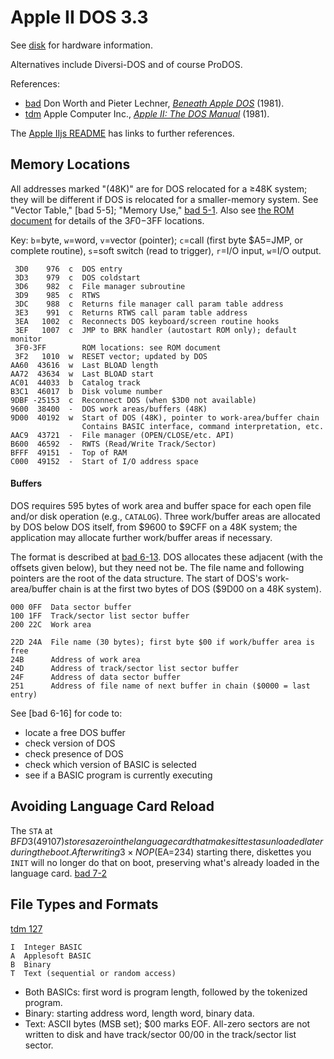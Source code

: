 Apple II DOS 3.3
================

See [disk](disk.md) for hardware information.

Alternatives include Diversi-DOS and of course ProDOS.

References:
- [bad] Don Worth and Pieter Lechner, [_Beneath Apple DOS_][bad] (1981).
- [tdm] Apple Computer Inc., [_Apple II: The DOS Manual_][tdm] (1981).

The [Apple IIjs README][a2js] has links to further references.


Memory Locations
----------------

All addresses marked "(48K)" are for DOS relocated for a ≥48K system;
they will be different if DOS is relocated for a smaller-memory
system. See "Vector Table," [bad 5-5]; "Memory Use," [bad 5-1]. Also
see [the ROM document](rom.md) for details of the $3F0-$3FF locations.

Key: `b`=byte, `w`=word, `v`=vector (pointer); `c`=call (first byte
$A5=JMP, or complete routine), `s`=soft switch (read to trigger),
`r`=I/O input, `w`=I/O output.

     3D0    976  c  DOS entry
     3D3    979  c  DOS coldstart
     3D6    982  c  File manager subroutine
     3D9    985  c  RTWS
     3DC    988  c  Returns file manager call param table address
     3E3    991  c  Returns RTWS call param table address
     3EA   1002  c  Reconnects DOS keyboard/screen routine hooks
     3EF   1007  c  JMP to BRK handler (autostart ROM only); default monitor
     3F0-3FF        ROM locations: see ROM document
     3F2   1010  w  RESET vector; updated by DOS
    AA60  43616  w  Last BLOAD length
    AA72  43634  w  Last BLOAD start
    AC01  44033  b  Catalog track
    B3C1  46017  b  Disk volume number
    9DBF -25153  c  Reconnect DOS (when $3D0 not available)
    9600  38400  -  DOS work areas/buffers (48K)
    9D00  40192  w  Start of DOS (48K), pointer to work-area/buffer chain
                    Contains BASIC interface, command interpretation, etc.
    AAC9  43721  -  File manager (OPEN/CLOSE/etc. API)
    B600  46592  -  RWTS (Read/Write Track/Sector)
    BFFF  49151  -  Top of RAM
    C000  49152  -  Start of I/O address space

#### Buffers

DOS requires 595 bytes of work area and buffer space for each open
file and/or disk operation (e.g., `CATALOG`). Three work/buffer areas
are allocated by DOS below DOS itself, from $9600 to $9CFF on a 48K
system; the application may allocate further work/buffer areas if necessary.

The format is described at [bad 6-13]. DOS allocates these adjacent
(with the offsets given below), but they need not be. The file name
and following pointers are the root of the data structure. The start
of DOS's work-area/buffer chain is at the first two bytes of DOS
($9D00 on a 48K system).

    000 0FF  Data sector buffer
    100 1FF  Track/sector list sector buffer
    200 22C  Work area

    22D 24A  File name (30 bytes); first byte $00 if work/buffer area is free
    24B      Address of work area
    24D      Address of track/sector list sector buffer
    24F      Address of data sector buffer
    251      Address of file name of next buffer in chain ($0000 = last entry)

See [bad 6-16] for code to:
- locate a free DOS buffer
- check version of DOS
- check presence of DOS
- check which version of BASIC is selected
- see if a BASIC program is currently executing


Avoiding Language Card Reload
-----------------------------

The `STA` at $BFD3 (49107) stores a zero in the language card that
makes it test as unloaded later during the boot. After writing 3×NOP
($EA=234) starting there, diskettes you `INIT` will no longer do that
on boot, preserving what's already loaded in the language card. [bad 7-2]


File Types and Formats
----------------------

[tdm 127]

    I  Integer BASIC
    A  Applesoft BASIC
    B  Binary
    T  Text (sequential or random access)

- Both BASICs: first word is program length, followed by the tokenized program.
- Binary: starting address word, length word, binary data.
- Text: ASCII bytes (MSB set); $00 marks EOF. All-zero sectors are not
  written to disk and have track/sector 00/00 in the track/sector list
  sector.



<!-------------------------------------------------------------------->
[a2js]: https://github.com/whscullin/apple2js#readme
[bad]: https://archive.org/details/Beneath_Apple_DOS_OCR/page/n2/mode/1up
[tdm]: https://archive.org/stream/The_DOS_Manual_HQ#page/n3/mode/1up

[bad 5-1]: https://archive.org/details/Beneath_Apple_DOS_OCR/page/n53/mode/1up
[bad 6-13]: https://archive.org/details/Beneath_Apple_DOS_OCR/page/n73/mode/1up
[bad 6-2]: https://archive.org/details/Beneath_Apple_DOS_OCR/page/n62/mode/1up
[bad 7-2]: https://archive.org/details/Beneath_Apple_DOS_OCR/page/n80/mode/1up

[tdm 127]: https://archive.org/stream/The_DOS_Manual_HQ#page/n138/mode/1up
